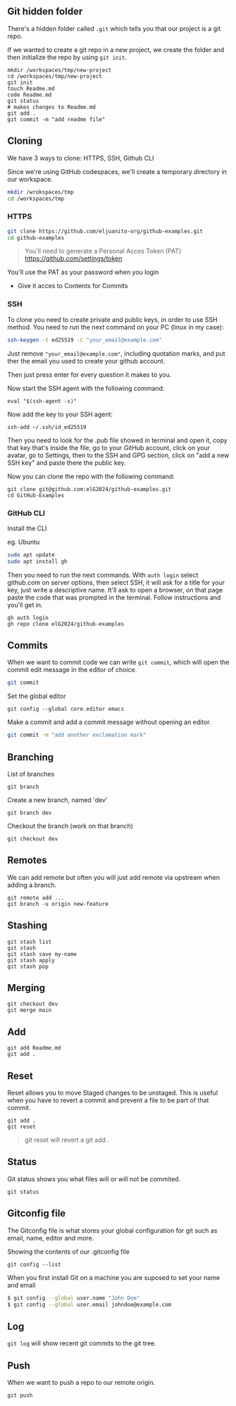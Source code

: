 ## Git hidden folder
There's a hidden folder called `.git` which tells you that our project is a git repo.

If we wanted to create a git repo in a new project, we create the folder and then initialize the repo by using `git init`.

```
mkdir /workspaces/tmp/new-project
cd /workspaces/tmp/new-project
git init
touch Readme.md
code Readme.md
git status
# makes changes to Readme.md
git add .
git commit -m "add readme file"
```

## Cloning
We have 3 ways to clone: HTTPS, SSH, Github CLI

Since we're using GitHub codespaces, we'll create a temporary directory in our workspace.
```sh
mkdir /wrokspaces/tmp
cd /workspaces/tmp
```

### HTTPS

```sh
git clone https://github.com/eljuanito-org/github-examples.git
cd github-examples
```

>You'll need to generate a Personal Acces Token (PAT)
https://github.com/settings/token

You'll use the PAT as your password when you login
- Give it acces to Contents for Commits

### SSH
To clone you need to create private and public keys, in order to use SSH method. You need to run the next command on your PC (linux in my case):

```sh
ssh-keygen -t ed25519 -C "your_email@example.com"
```

Just remove `"your_email@example.com"`, including quotation marks, and put ther the email you used to create your github account.

Then just press enter for every question it makes to you.

Now start the SSH agent with the following command:
```
eval "$(ssh-agent -s)"
```
Now add the key to your SSH agent:
```ssh
ssh-add ~/.ssh/id_ed25519
```

Then you need to look for the .pub file showed in terminal and open it, copy that key that's inside the file, go to your GitHub account, click on your avatar, go to Settings, then to the SSH and GPG section, click on "add a new SSH key" and paste there the public key.

Now you can clone the repo with the following command:

```ssh
git clone git@github.com:elG2024/github-examples.git
cd GitHub-Examples
```
### GitHub CLI
Install the CLI

eg. Ubuntu

```sh
sudo apt update
sudo apt install gh
```
Then you need to run the next commands. With `auth login` select github.com on server options, then select SSH, it will ask for a title for your key, just write a descriptive name. It'll ask to open a browser, on that page paste the code that was prompted in the terminal. Follow instructions and you'll get in.
```
gh auth login
gh repo clone elG2024/github-examples
```

## Commits
When we want to commit code we can write `git commit`, which  will open the commit edit message in the editor of choice.
```sh
git commit
```
Set the global editor
```
git config --global core.editor emacs
```

Make a commit and add a commit message without opening an editor.

```sh
git commit -m "add another exclamation mark"
```
## Branching
List of branches
```
git branch
```
Create a new branch, named 'dev'
```
git branch dev
```
Checkout the branch (work on that branch)
```
git checkout dev
```
## Remotes
We can add remote but often you will just add remote via upstream when adding a branch.

```
git remote add ...
git branch -u origin new-feature
```

## Stashing
```
git stash list
git stash
git stash save my-name
git stash apply
git stash pop
```
## Merging
```
git checkout dev
git merge main
```
## Add
```
git add Readme.md
git add .
```
## Reset
Reset allows you to move Staged changes to be unstaged. This is useful when you have to revert a commit and prevent a file to be part of that commit.

```
git add .
git reset
```

> git reset will revert a git add .

## Status
 Git status shows you what files will or will not be commited.

 ```
 git status
 ```

 ## Gitconfig file
 The Gitconfig file is what stores your global configuration for git such as email, name, editor and more.

Showing the contents of our .gitconfig file 
 ```
 git config --list
 ```

 When you first install Git on a machine you are suposed to set your name and email

 ```sh
$ git config --global user.name "John Doe"
$ git config --global user.email johndoe@example.com
 ```

 ## Log
 `git log` will show recent git commits to the git tree.

 ## Push
 When we want to push a repo to our remote origin.

 ```
 git push
 ```